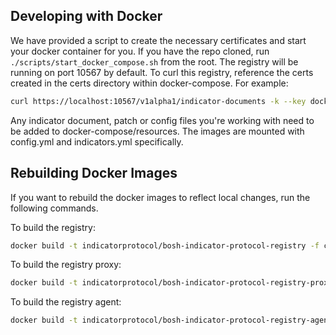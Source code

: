 ## Developing with Docker
We have provided a script to create the necessary certificates and start your docker container for you. If you have the repo cloned, run `./scripts/start_docker_compose.sh` from the root. The registry will be running on port 10567 by default. To curl this registry, reference the certs created in the certs directory within docker-compose. For example:

```bash
curl https://localhost:10567/v1alpha1/indicator-documents -k --key docker-compose/certs/client.key --cert docker-compose/certs/client.pem --cacert docker-compose/certs/ca.key
```

Any indicator document, patch or config files you're working with need to be added to docker-compose/resources. The images are mounted with config.yml and indicators.yml specifically.

## Rebuilding Docker Images
If you want to rebuild the docker images to reflect local changes, run the following commands.

To build the registry:
```bash
docker build -t indicatorprotocol/bosh-indicator-protocol-registry -f cmd/registry/Dockerfile .
```

To build the registry proxy:
```bash
docker build -t indicatorprotocol/bosh-indicator-protocol-registry-proxy -f cmd/registry_proxy/Dockerfile .
```

To build the registry agent:
```bash
docker build -t indicatorprotocol/bosh-indicator-protocol-registry-agent -f cmd/registry_agent/Dockerfile .
```
